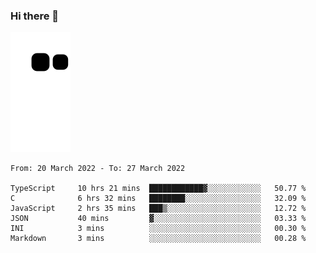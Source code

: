 ### Hi there 👋
![Alt text](https://raw.githubusercontent.com/romain22222/romain22222/output/github-contribution-grid-snake.svg)

<!--START_SECTION:waka-->

```text
From: 20 March 2022 - To: 27 March 2022

TypeScript     10 hrs 21 mins  ████████████▓░░░░░░░░░░░░   50.77 %
C              6 hrs 32 mins   ████████░░░░░░░░░░░░░░░░░   32.09 %
JavaScript     2 hrs 35 mins   ███▒░░░░░░░░░░░░░░░░░░░░░   12.72 %
JSON           40 mins         ▓░░░░░░░░░░░░░░░░░░░░░░░░   03.33 %
INI            3 mins          ░░░░░░░░░░░░░░░░░░░░░░░░░   00.30 %
Markdown       3 mins          ░░░░░░░░░░░░░░░░░░░░░░░░░   00.28 %
```

<!--END_SECTION:waka-->
<!--
**romain22222/romain22222** is a ✨ _special_ ✨ repository because its `README.md` (this file) appears on your GitHub profile.

Here are some ideas to get you started:

- 🔭 I’m currently working on ...
- 🌱 I’m currently learning ...
- 👯 I’m looking to collaborate on ...
- 🤔 I’m looking for help with ...
- 💬 Ask me about ...
- 📫 How to reach me: ...
- 😄 Pronouns: ...
- ⚡ Fun fact: ...
-->
